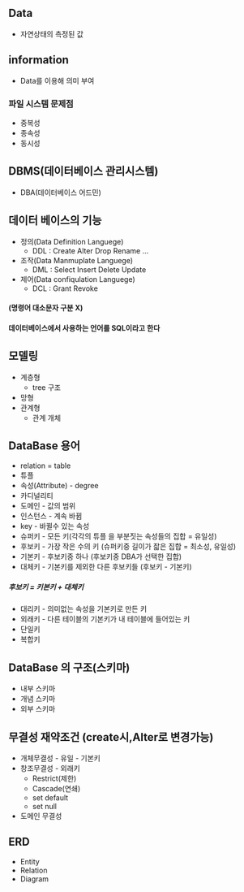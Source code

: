 ## Data
- 자연상태의 측정된 값
## information
- Data를 이용해 의미 부여
### 파일 시스템 문제점
- 중복성
- 종속성
- 동시성
## DBMS(데이터베이스 관리시스템)
- DBA(데이터베이스 어드민)
## 데이터 베이스의 기능
- 정의(Data Definition Languege)
  - DDL : Create Alter Drop Rename ...
- 조작(Data Manmuplate Languege)
  - DML : Select Insert Delete Update
- 제어(Data confiqulation Languege)
  - DCL : Grant Revoke
#### (명령어 대소문자 구분 X)
#### 데이터베이스에서 사용하는 언어를 SQL이라고 한다
## 모델링
- 계층형 
  - tree 구조
- 망형
- 관계형
  - 관계 개체
## DataBase 용어
- relation = table
- 튜플
- 속성(Attribute) - degree
- 카디널리티
- 도메인 - 값의 범위
- 인스턴스 - 계속 바뀜
- key - 바뀔수 있는 속성
- 슈퍼키 - 모든 키(각각의 튜플 을 부분짓는 속성들의 집합 = 유일성)
- 후보키 - 가장 작은 수의 키 (슈퍼키중 길이가 잛은 집합 = 최소성, 유일성)
- 기본키 - 후보키중 하나 (후보키중 DBA가 선택한 집합)
- 대체키 - 기본키를 제외한 다른 후보키들 (후보키 - 기본키) 
##### 후보키 = 키본키 + 대체키
- 대리키 - 의미없는 속성을 기본키로 만든 키
- 외래키 - 다른 테이블의 기본키가 내 테이블에 들어있는 키
- 단일키
- 복합키
## DataBase 의 구조(스키마)
- 내부 스키마
- 개념 스키마
- 외부 스키마
## 무결성 재약조건 (create시,Alter로 변경가능)
- 개체무결성 - 유일 - 기본키
- 창조무결성 - 외래키
   - Restrict(제한)
   - Cascade(연쇄)
   - set default
   - set null
- 도메인 무결성
## ERD
- Entity
- Relation
- Diagram
